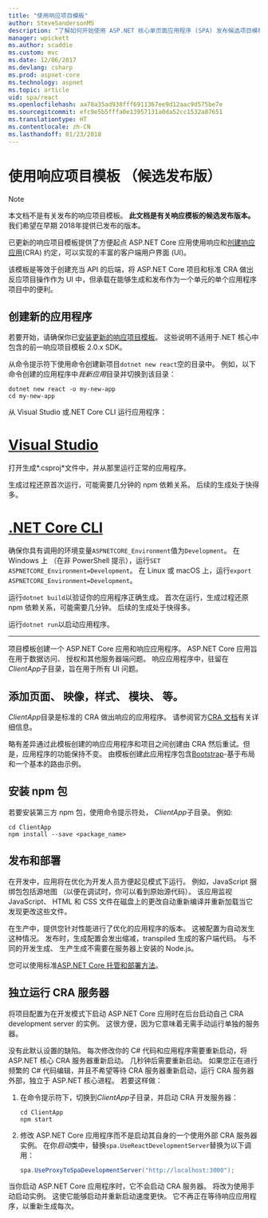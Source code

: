 ```yaml
---
title: "使用响应项目模板"
author: SteveSandersonMS
description: "了解如何开始使用 ASP.NET 核心单页面应用程序 (SPA) 发布候选项目模板用于响应和创建响应应用程序。"
manager: wpickett
ms.author: scaddie
ms.custom: mvc
ms.date: 12/06/2017
ms.devlang: csharp
ms.prod: aspnet-core
ms.technology: aspnet
ms.topic: article
uid: spa/react
ms.openlocfilehash: aa70a35ad938fff6911367ee9d12aac9d575be7e
ms.sourcegitcommit: efc9e5b5fffa0e13957131a0da52cc1532a87651
ms.translationtype: HT
ms.contentlocale: zh-CN
ms.lasthandoff: 01/23/2018
---
```

# <a name="use-the-react-project-template-release-candidate"></a>使用响应项目模板 （候选发布版）

> [!NOTE]
> 本文档不是有关发布的响应项目模板。 **此文档是有关响应模板的候选发布版本。** 我们希望在早期 2018年提供已发布的版本。

已更新的响应项目模板提供了方便起点 ASP.NET Core 应用使用响应和[创建响应应用](https://github.com/facebookincubator/create-react-app)(CRA) 约定，可以实现的丰富的客户端用户界面 (UI)。

该模板是等效于创建充当 API 的后端，将 ASP.NET Core 项目和标准 CRA 做出反应项目操作作为 UI 中，但承载在能够生成和发布作为一个单元的单个应用程序项目中的便利。

## <a name="create-a-new-app"></a>创建新的应用程序

若要开始，请确保你已[安装更新的响应项目模板](xref:spa/index#installation)。 这些说明不适用于.NET 核心中包含的前一响应项目模板 2.0.x SDK。

从命令提示符下使用命令创建新项目`dotnet new react`空的目录中。 例如，以下命令创建的应用程序中*我新应用*目录并切换到该目录：

```console
dotnet new react -o my-new-app
cd my-new-app
```

从 Visual Studio 或.NET Core CLI 运行应用程序：

# <a name="visual-studiotabvisual-studio"></a>[Visual Studio](#tab/visual-studio)

打开生成*.csproj*文件中，并从那里运行正常的应用程序。

生成过程还原首次运行，可能需要几分钟的 npm 依赖关系。 后续的生成处于快得多。

# <a name="net-core-clitabnetcore-cli"></a>[.NET Core CLI](#tab/netcore-cli)

确保你具有调用的环境变量`ASPNETCORE_Environment`值为`Development`。 在 Windows 上 （在非 PowerShell 提示），运行`SET ASPNETCORE_Environment=Development`。 在 Linux 或 macOS 上，运行`export ASPNETCORE_Environment=Development`。

运行`dotnet build`以验证你的应用程序正确生成。 首次在运行，生成过程还原 npm 依赖关系，可能需要几分钟。 后续的生成处于快得多。

运行`dotnet run`以启动应用程序。

---

项目模板创建一个 ASP.NET Core 应用和响应应用程序。 ASP.NET Core 应用旨在用于数据访问、 授权和其他服务器端问题。 响应应用程序中，驻留在*ClientApp*子目录，旨在用于所有 UI 问题。

## <a name="add-pages-images-styles-modules-etc"></a>添加页面、 映像，样式、 模块、 等。

*ClientApp*目录是标准的 CRA 做出响应的应用程序。 请参阅官方[CRA 文档](https://github.com/facebookincubator/create-react-app/blob/master/packages/react-scripts/template/README.md)有关详细信息。

略有差异通过此模板创建的响应应用程序和项目之间创建由 CRA 然后重试。但是，应用程序的功能保持不变。 由模板创建此应用程序包含[Bootstrap](https://getbootstrap.com/)-基于布局和一个基本的路由示例。

## <a name="install-npm-packages"></a>安装 npm 包

若要安装第三方 npm 包，使用命令提示符处， *ClientApp*子目录。 例如:

```console
cd ClientApp
npm install --save <package_name>
```

## <a name="publish-and-deploy"></a>发布和部署

在开发中，应用将在优化为开发人员方便起见模式下运行。 例如，JavaScript 捆绑包包括源地图 （以便在调试时，你可以看到原始源代码）。 该应用监视 JavaScript、 HTML 和 CSS 文件在磁盘上的更改自动重新编译并重新加载当它发现更改这些文件。

在生产中，提供您针对性能进行了优化的应用程序的版本。 这被配置为自动发生这种情况。 发布时，生成配置会发出缩减，transpiled 生成的客户端代码。 与不同的开发生成、 生产生成不需要在服务器上安装的 Node.js。

您可以使用标准[ASP.NET Core 托管和部署方法](xref:host-and-deploy/index)。

## <a name="run-the-cra-server-independently"></a>独立运行 CRA 服务器

将项目配置为在开发模式下启动 ASP.NET Core 应用时在后台启动自己 CRA development server 的实例。 这很方便，因为它意味着无需手动运行单独的服务器。

没有此默认设置的缺陷。 每次修改你的 C# 代码和应用程序需要重新启动，将 ASP.NET 核心 CRA 服务器重新启动。 几秒钟后需要重新启动。 如果您正在进行频繁的 C# 代码编辑，并且不希望等待 CRA 服务器重新启动，运行 CRA 服务器外部，独立于 ASP.NET 核心进程。 若要这样做：

1. 在命令提示符下，切换到*ClientApp*子目录，并启动 CRA 开发服务器：

    ```console
    cd ClientApp
    npm start
    ```

2. 修改 ASP.NET Core 应用程序而不是启动其自身的一个使用外部 CRA 服务器实例。 在你*启动*类中，替换`spa.UseReactDevelopmentServer`替换为以下调用：

    ```csharp
    spa.UseProxyToSpaDevelopmentServer("http://localhost:3000");
    ```

当你启动 ASP.NET Core 应用程序时，它不会启动 CRA 服务器。 将改为使用手动启动实例。 这使它能够启动并重新启动速度更快。 它不再正在等待响应应用程序，以重新生成每次。
